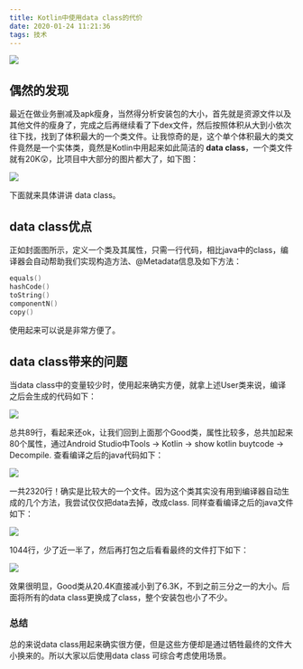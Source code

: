 ```yaml
---
title: Kotlin中使用data class的代价
date: 2020-01-24 11:21:36
tags: 技术
---
```


![](https://img.carlwe.com/data_class_user.png)

<!--more-->

## 偶然的发现

最近在做业务删减及apk瘦身，当然得分析安装包的大小，首先就是资源文件以及其他文件的瘦身了，完成之后再继续看了下dex文件，然后按照体积从大到小依次往下找，找到了体积最大的一个类文件。让我惊奇的是，这个单个体积最大的类文件竟然是一个实体类，竟然是Kotlin中用起来如此简洁的 **data class**，一个类文件就有20K😲，比项目中大部分的图片都大了，如下图：

![](https://img.carlwe.com/bigest_data_class_path.png)

下面就来具体讲讲 data class。

## data class优点

正如封面图所示，定义一个类及其属性，只需一行代码，相比java中的class，编译器会自动帮助我们实现构造方法、@Metadata信息及如下方法：

```kotlin
equals()
hashCode()
toString()
componentN()
copy()
```

使用起来可以说是非常方便了。

## data class带来的问题

当data class中的变量较少时，使用起来确实方便，就拿上述User类来说，编译之后会生成的代码如下：

![](https://img.carlwe.com/user_data_class_decompiled.png)

总共89行，看起来还ok，让我们回到上面那个Good类，属性比较多，总共加起来80个属性，通过Android Studio中Tools -> Kotlin -> show kotlin buytcode -> Decompile. 查看编译之后的java代码如下：

![](https://img.carlwe.com/data_class_good_java.png)

一共2320行！确实是比较大的一个文件。因为这个类其实没有用到编译器自动生成的几个方法，我尝试仅仅把data去掉，改成class. 同样查看编译之后的java文件如下：

![](https://img.carlwe.com/class_with_good_java.png)

1044行，少了近一半了，然后再打包之后看看最终的文件打下如下：

![](https://img.carlwe.com/class_with_good_size.png)

效果很明显，Good类从20.4K直接减小到了6.3K，不到之前三分之一的大小。后面将所有的data class更换成了class，整个安装包也小了不少。

### 总结

总的来说data class用起来确实很方便，但是这些方便却是通过牺牲最终的文件大小换来的。所以大家以后使用data class 可综合考虑使用场景。